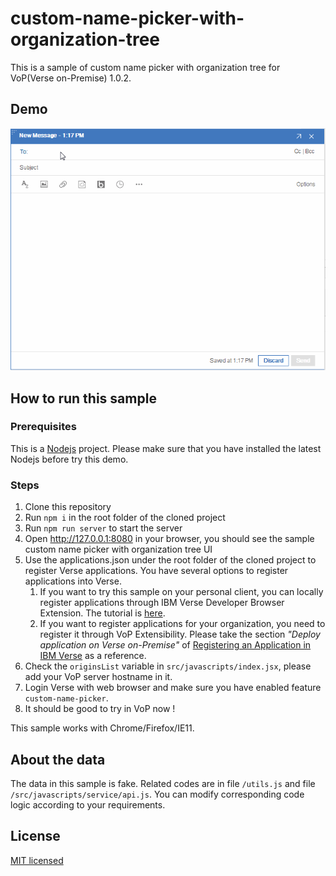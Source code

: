 # custom-name-picker-with-organization-tree

This is a sample of custom name picker with organization tree for VoP(Verse on-Premise) 1.0.2.

## Demo
![Demo](./demo.gif)

## How to run this sample

### Prerequisites

This is a [Nodejs](https://nodejs.org/en/) project. Please make sure that you have installed the latest Nodejs before try this demo.

### Steps

1. Clone this repository
1. Run `npm i` in the root folder of the cloned project
1. Run `npm run server` to start the server
1. Open http://127.0.0.1:8080 in your browser, you should see the sample custom name picker with organization tree UI
1. Use the applications.json under the root folder of the cloned project to register Verse applications. You have several options to register applications into Verse.
    1. If you want to try this sample on your personal client, you can locally register applications through IBM Verse Developer Browser Extension. The tutorial is [here](https://ibmverse.github.io/verse-developer/developers/#get-started).
    1. If you want to register applications for your organization, you need to register it through VoP Extensibility. Please take the section *"Deploy application on Verse on-Premise"* of [Registering an Application in IBM Verse](https://ibmverse.github.io/verse-developer/developers/#registering-an-application-in-ibm-verse) as a reference.
1. Check the `originsList` variable in `src/javascripts/index.jsx`, please add your VoP server hostname in it.
1. Login Verse with web browser and make sure you have enabled feature `custom-name-picker`.
1. It should be good to try in VoP now !

This sample works with Chrome/Firefox/IE11.

## About the data

The data in this sample is fake. Related codes are in file `/utils.js` and file `/src/javascripts/service/api.js`. You can modify corresponding code logic according to your requirements.

## License

[MIT licensed](./LICENSE)
